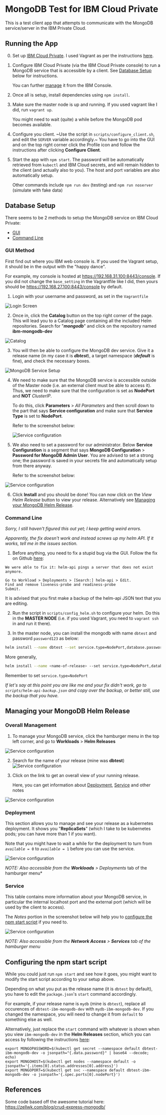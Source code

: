 # MongoDB Test for IBM Cloud Private

This is a test client app that attempts to communicate with the MongoDB service/server in the IBM Private Cloud.

## Running the App

0. Set up [IBM Cloud Private](https://www.ibm.com/support/knowledgecenter/en/SSBS6K_1.2.0/kc_welcome_containers.html). I used Vagrant as per the instructions [here](https://github.com/IBM/deploy-ibm-cloud-private/blob/master/docs/deploy-vagrant.md).

1. Configure IBM Cloud Private (via the IBM Cloud Private console) to run a MongoDB service that is accessible by a client. See [Database Setup](#database-setup) below for instructions.

	You can further [manage](#managing-your-mongodb-helm-release) it from the IBM Console.

2. Once all is setup, install dependencies using `npm install`.

3. Make sure the master node is up and running. If you used vagrant like I did, run `vagrant up`.

	You might need to wait (quite) a while before the MongoDB pod becomes available.

4. Configure you client. ~Use the script in `scripts/configure_client.sh`, and edit the `SERVER` variable accordingly.~ You have to go into the GUI and on the top right corner click the Profile icon and follow the instructions after clicking **Configure Client**.

5. Start the app with `npm start`. The password will be automatically retrieved from `kubectl` and IBM Cloud secrets, and will remain hidden to the client (and actually also to you). The host and port variables are also automatically setup.

	Other commands include `npm run dev` (testing) and `npm run noserver` (simulate with fake data)

## Database Setup

There seems to be 2 methods to setup the MongoDB service on IBM Cloud Private:
 - [GUI](#gui-method)
 - [Command Line](#command-line)

### GUI Method
First find out where you IBM web console is. If you used the Vagrant setup, it should be in the output with the "happy dance".

For example, my console is hosted at https://192.168.31.100:8443/console. If you did not change the `base_setting` in the Vagrantfile like I did, then yours should be https://192.168.27.100:8443/console by default.

1. Login with your username and password, as set in the `Vagrantfile`

![Login Screen](screenshots/setup1.png)

2. Once in, click the **Catalog** button on the top right corner of the page. This will lead you to a Catalog page containing all the included Helm repositories. Search for "***mongodb***" and click on the repository named **ibm-mongodb-dev**

![Catalog](screenshots/setup2.png)

3. You will then be able to configure the MongoDB dev service. Give it a release name (in my case it is ***dbtest***), a target namespace (***default*** is fine), and check the necessary boxes.

![MongoDB Service Setup](screenshots/setup3.png)

4. We need to make sure that the MongoDB service is accessible outside of the Master node (i.e. an external client must be able to access it). Thus, we need to make sure that the configuration is set as **NodePort** and **NOT** *ClusterIP*.

	To do this, click **Parameters** > *All Parameters* and then scroll down to the part that says **Service configuration** and make sure that **Service Type** is set to **NodePort**.

	Refer to the screenshot below:

	![Service configuration](screenshots/setup4.png)

5. We also need to set a password for our administrator. Below **Service Configuration** is a segment that says **MongoDB Configuration** > **Password for MongoDB Admin User**. You are advised to set a strong one; the password is saved in your secrets file and automatically setup from there anyway.

	Refer to the screenshot below:

![Service configuration](screenshots/setup4.png)

6. Click **Install** and you should be done! You can now click on the *View Helm Release* button to view your release. Alternatively see [Managing your MongoDB Helm Release](#managing-your-mongodb-helm-release).

### Command Line
*Sorry, I still haven't figured this out yet; I keep getting weird errors.*

*Apparently, the fix doesn't work and instead screws up my helm API. If it works, tell me in the issues section.*

1. Before anything, you need to fix a stupid bug via the GUI. Follow the fix on Github [here](https://github.com/IBM/deploy-ibm-cloud-private/issues/80#issuecomment-364155516):
```
We were able to fix it: helm-api pings a server that does not exist anymore.

Go to Workload > Deployments > [Search:] helm-api > Edit.
Find and remove liveness-probe and readiness-probe
Submit.
```
It is advised that you first make a backup of the helm-api JSON text that you are editing.

2. Run the script in `scripts/config_helm.sh` to configure your helm. Do this in the **MASTER NODE** (i.e. if you used Vagrant, you need to `vagrant ssh` in and run it there).

3. In the master node, you can install the mongodb with name `dbtest` and password `password123` as below:
```bash
helm install --name dbtest --set service.type=NodePort,database.password=password123 stable/ibm-mongodb-dev
```

More generally,
```bash
helm install --name <name-of-release> --set service.type=NodePort,database.name=<database-name(default:admin)>,database.password=<database-password> stable/ibm-mongodb-dev
```

Remember to set `service.type=NodePort`

*If let's say at this point you are like me and your fix didn't work, go to `scripts/helm-api-backup.json` and copy over the backup, or better still, use the backup that you have.*

## Managing your MongoDB Helm Release

### Overall Management

1. To manage your MongoDB service, click the hamburger menu in the top left corner, and go to **Workloads** > **Helm Releases**

![Service configuration](screenshots/managing1.png)

2. Search for the name of your release (mine was **dbtest**)
![Service configuration](screenshots/managing2.png)

3. Click on the link to get an overall view of your running release.

	Here, you can get information about [Deployment](#deployment), [Service](#service) and other notes

![Service configuration](screenshots/managing3.png)

### Deployment
This section allows you to manage and see your release as a kubernetes deployment. It shows you "**ReplicaSets**" (which I take to be kubernetes pods; you can have more than 1 if you want).

Note that you might have to wait a while for the deployment to turn from *`available`*` = 0` to *`available`*` = 1` before you can use the service.

![Service configuration](screenshots/managing5.png)

*NOTE: Also accessible from the **Workloads** > *Deployments** tab of the hamburger menu*

### Service
This table contains more information about your MongoDB service, in particular the internal localhost port and the external port (which will be used by the client to access).

The *Notes* portion in the screenshot below will help you to [configure the npm start script](#configuring-the-npm-start-script) if you need to.

![Service configuration](screenshots/managing4.png)

*NOTE: Also accessible from the **Network Access** > **Services** tab of the hamburger menu*

## Configuring the npm start script
While you could just run `npm start` and see how it goes, you might want to modify the start script according to your setup above.

Depending on what you put as the release name (it is `dbtest` by default), you have to edit the `package.json`'s `start` command accordingly.

For example, if your release name is `mydb` (mine is `dbtest`), replace all occurences of `dbtest-ibm-mongodb-dev` with `mydb-ibm-mongodb-dev`. If you changed the namespace, you will need to change it from `default` to something else as well.

Alternatively, just replace the `start` command with whatever is shown when you view `ibm-mongodb-dev` in the **Helm Releases** section, which you can access by following the instructions [here](#service):

```
export MONGOPASSWORD=$(kubectl get secret --namespace default dbtest-ibm-mongodb-dev -o jsonpath="{.data.password}" | base64 --decode; echo)
export MONGOHOST=$(kubectl get nodes --namespace default -o jsonpath='{.items[0].status.addresses[0].address}')
export MONGOPORT=$(kubectl get svc --namespace default dbtest-ibm-mongodb-dev -o jsonpath='{.spec.ports[0].nodePort}')
```

## References
Some code based off the awesome tutorial here: https://zellwk.com/blog/crud-express-mongodb/

